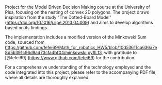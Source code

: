 Project for the Model Driven Decision Making course at the University of Pisa, focusing on the nesting of convex 2D polygons. The project draws inspiration from the study "The Dotted-Board Model" (https://doi.org/10.1016/j.ijpe.2013.04.009) and aims to develop algorithms based on its findings.

The implementation includes a modified version of the Minkowski Sum code, sourced from https://github.com/fefei69/Math_for_robotics_HW5/blob/10d53611ca636a7e8d5b391c96d9ad73cfa4bf04/minkowski.py#L13, with gratitude to [@fefei69] (https://www.github.com/fefei69) for the contribution.

For a comprehensive understanding of the technology employed and the code integrated into this project, please refer to the accompanying PDF file, where all details are thoroughly explained.
